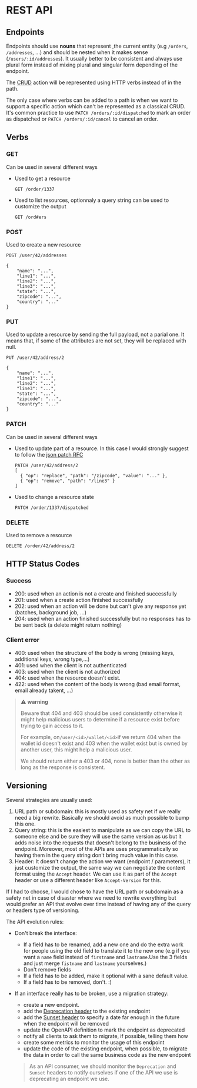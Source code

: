 # REST API

## Endpoints

Endpoints should use **nouns** that represent ,the current entity (e.g `/orders`, `/addresses`, ...) and should be nested when it makes sense (`/users/:id/addresses`). 
It usually better to be consistent and always use plural form instead of mixing plural and singular form depending of the endpoint.

The [CRUD](https://en.wikipedia.org/wiki/Create,_read,_update_and_delete) action will be represented using HTTP verbs instead of in the path.

The only case where verbs can be added to a path is when we want to support a specific action which can't be represented as a classical CRUD. 
It's common practice to use `PATCH /orders/:id/dispatched` to mark an order as dispatched or `PATCH /orders/:id/cancel` to cancel an order.

## Verbs

### GET

Can be used in several different ways

* Used to get a resource
  ```text
  GET /order/1337
  ```
* Used to list resources, optionnaly a query string can be used to customize the output
  ```text
  GET /ord#ers
  ```

### POST

Used to create  a new resource

```text
POST /user/42/addresses

{
    "name": "...",
    "line1": "...",
    "line2": "...",
    "line3": "...",
    "state": "...",
    "zipcode": "...",
    "country": "..."
}
```

### PUT

Used to update a resource by sending the full payload, not a parial one. 
It means that, if some of the attributes are not set, they will be replaced with null.

```text
PUT /user/42/address/2

{
    "name": "...",
    "line1": "...",
    "line2": "...",
    "line3": "...",
    "state": "...",
    "zipcode": "...",
    "country": "..."
}
```

### PATCH

Can be used in several different ways

* Used to update part of a resource.
  In this case I would strongly suggest to follow the [json patch RFC](https://tools.ietf.org/html/rfc6902)
  ```text
  PATCH /user/42/address/2
  [
    { "op": "replace", "path": "/zipcode", "value": "..." },
    { "op": "remove", "path": "/line3" }
  ]
  ```
* Used to change a resource state

  ```text
  PATCH /order/1337/dispatched
  ```

### DELETE

Used to remove a resource

```text
DELETE /order/42/address/2
```

## HTTP Status Codes

### Success

* 200: used when an action is not a create and finished successfully
* 201: used when a create action finished successfully
* 202: used when an action will be done but can't give any response yet (batches, background job, ...)
* 204: used when an action finished successfully but no responses has to be sent back (a delete might return nothing)

### Client error

* 400: used when the structure of the body is wrong (missing keys, additional keys, wrong type,...)
* 401: used when the client is not authenticated
* 403: used when the client is not authorized
* 404: used when the resource doesn't exist.
* 422: used when the content of the body is wrong (bad email format, email already takent, ...)

> ⚠️ **warning**
>
> Beware that 404 and 403 should be used consistently otherwise it might help malicious users to determine if a resource exist before trying to gain access to it.
>
> For example, on`/user/<id>/wallet/<id>`if we return 404 when the wallet id doesn't exist and 403 when the wallet exist but is owned by another user, this might help a malicious user.
> 
> We should return either a 403 or 404, none is better than the other as long as the response is consistent.

## Versioning

Several strategies are usually used:

1. URL path or subdomain: this is mostly used as safety net if we really need a big rewrite. 
   Basically we should avoid as much possible to bump this one.
2. Query string: this is the easiest to manipulate as we can copy the URL to someone else and be sure they will use the same version as us but it adds noise into the requests that doesn't belong to the business of the endpoint. 
   Moreover, most of the APIs are uses programmatically so having them in the query string don't bring much value in this case.
3. Header: It  doesn't change the action we want (endpoint / parameters), it just customize the output, the same way we can negotiate the content format using the `Accept` header. 
   We can use it as part of the `Accept` header or use a different header like `Accept-Version` for this.

If I had to choose, I would chose to have the URL path or subdomain as a safety net in case of disaster where we need to rewrite everything but would prefer an API that evolve over time instead of having any of the query or headers type of versioning.

The API evolution rules:

* Don't break the interface:
  * If a field has to be renamed, add a new one and do the extra work for people using the old field to translate it to the new one (e.g if you want a `name` field instead of `firstname` and `lastname`.Use the 3 fields and just merge `fistname` and `lastname` yourselves.)
  * Don't remove fields
  * If a field has to be added, make it optional with a sane default value.
  * If a field has to be removed, don't. :) 
* If an interface really has to be broken, use a migration strategy:
  * create a new endpoint.
  * add the [Deprecation header](https://tools.ietf.org/html/draft-dalal-deprecation-header-03) to the existing endpoint
  * add the [Sunset header](https://tools.ietf.org/html/rfc8594) to specify a date far enough in the future when the endpoint will be removed
  * update the OpenAPI definition to mark the endpoint as deprecated
  * notify all clients to ask them to migrate, if possible, telling them how
  * create some metrics to monitor the usage of this endpoint
  * update the code of the existing endpoint, when possible, to migrate the data in order to call the same business code as the new endpoint

  > As an API consumer, we should monitor the `Deprecation` and `Sunset` headers to notify ourselves if one of the API we use is deprecating an endpoint we use.
  
